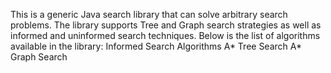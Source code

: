 This is a generic Java search library that can solve arbitrary search problems. The library supports Tree and Graph search strategies as well as informed and uninformed search techniques. Below is the list of algorithms available in the library:
                    Informed Search Algorithms
    A* Tree Search              A* Graph Search
